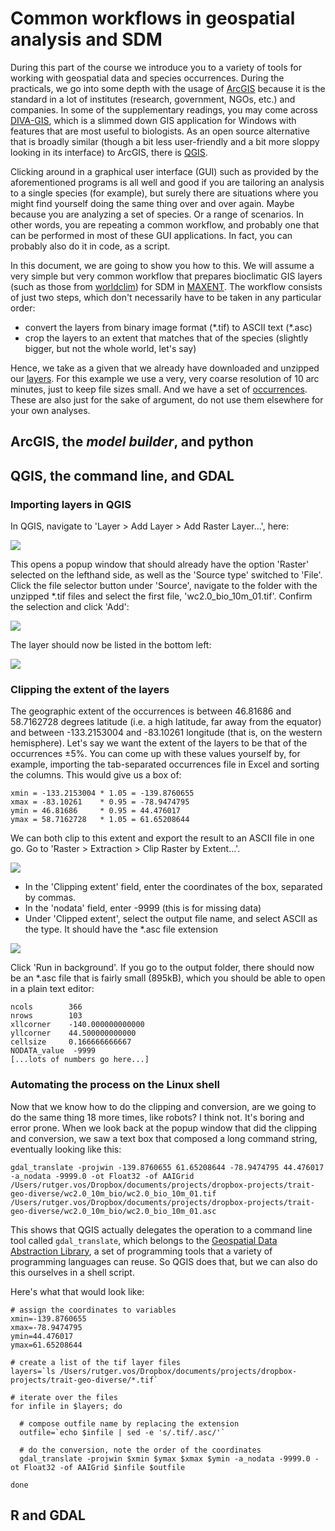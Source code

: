 Common workflows in geospatial analysis and SDM
===============================================

During this part of the course we introduce you to a variety of tools for working with geospatial
data and species occurrences. During the practicals, we go into some depth with the usage of 
[ArcGIS](https://www.arcgis.com/index.html) because it is the standard in a lot of institutes 
(research, government, NGOs, etc.) and companies. In some of the supplementary readings, you
may come across [DIVA-GIS](http://www.diva-gis.org/), which is a slimmed down GIS application
for Windows with features that are most useful to biologists. As an open source alternative that
is broadly similar (though a bit less user-friendly and a bit more sloppy looking in its interface)
to ArcGIS, there is [QGIS](https://www.qgis.org).

Clicking around in a graphical user interface (GUI) such as provided by the aforementioned programs
is all well and good if you are tailoring an analysis to a single species (for example), but
surely there are situations where you might find yourself doing the same thing over and over 
again. Maybe because you are analyzing a set of species. Or a range of scenarios. In other words,
you are repeating a common workflow, and probably one that can be performed in most of these
GUI applications. In fact, you can probably also do it in code, as a script.

In this document, we are going to show you how to this. We will assume a very simple but very
common workflow that prepares bioclimatic GIS layers (such as those from
[worldclim](http://www.worldclim.org/bioclim)) for SDM in
[MAXENT](https://biodiversityinformatics.amnh.org/open_source/maxent/). The workflow consists of
just two steps, which don't necessarily have to be taken in any particular order:

- convert the layers from binary image format (\*.tif) to ASCII text (\*.asc)
- crop the layers to an extent that matches that of the species (slightly bigger, but not the
  whole world, let's say)
  
Hence, we take as a given that we already have downloaded and unzipped our  [layers](http://biogeo.ucdavis.edu/data/worldclim/v2.0/tif/base/wc2.0_10m_bio.zip). For this example
we use a very, very coarse resolution of 10 arc minutes, just to keep file sizes small. And we have
a set of [occurrences](occurrences.tsv). These are also just for the sake of argument, do not use
them elsewhere for your own analyses.

ArcGIS, the _model builder_, and python
---------------------------------------


QGIS, the command line, and GDAL
--------------------------------

### Importing layers in QGIS

In QGIS, navigate to 'Layer > Add Layer > Add Raster Layer...', here:

![](qgis-import.png)

This opens a popup window that should already have the option 'Raster' selected on the lefthand side, 
as well as the 'Source type' switched to 'File'. Click the file selector button under 'Source', 
navigate to the folder with the unzipped \*.tif files and select the first file, 'wc2.0_bio_10m_01.tif'. 
Confirm the selection and click 'Add':

![](qgis-source.png)

The layer should now be listed in the bottom left:

![](qgis-layers.png)

### Clipping the extent of the layers

The geographic extent of the occurrences is between 46.81686 and 58.7162728 degrees latitude (i.e.
a high latitude, far away from the equator) and between -133.2153004 and -83.10261 longitude (that is,
on the western hemisphere). Let's say we want the extent of the layers to be that of the occurrences 
±5%. You can come up with these values yourself by, for example, importing the tab-separated 
occurrences file in Excel and sorting the columns. This would give us a box of:

```
xmin = -133.2153004 * 1.05 = -139.8760655
xmax = -83.10261    * 0.95 = -78.9474795
ymin = 46.81686     * 0.95 = 44.476017
ymax = 58.7162728   * 1.05 = 61.65208644
```

We can both clip to this extent and export the result to an ASCII file in one go. Go to
'Raster > Extraction > Clip Raster by Extent...'. 

![](qgis-clip-menu.png)

- In the 'Clipping extent' field, enter the coordinates of the box, separated by commas. 
- In the 'nodata' field, enter -9999 (this is for missing data)
- Under 'Clipped extent', select the output file name, and select ASCII as the type. It should have
  the \*.asc file extension
  
![](qgis-clip-popup.png)
  
Click 'Run in background'. If you go to the output folder, there should now be an \*.asc file that
is fairly small (895kB), which you should be able to open in a plain text editor:

```
ncols        366
nrows        103
xllcorner    -140.000000000000
yllcorner    44.500000000000
cellsize     0.166666666667
NODATA_value  -9999
[...lots of numbers go here...]
```

### Automating the process on the Linux shell

Now that we know how to do the clipping and conversion, are we going to do the same thing 18 more times, like robots? I 
think not. It's boring and error prone. When we look back at the popup window that did the 
clipping and conversion, we saw a text box that composed a long command string, eventually looking like this:

```
gdal_translate -projwin -139.8760655 61.65208644 -78.9474795 44.476017 -a_nodata -9999.0 -ot Float32 -of AAIGrid
/Users/rutger.vos/Dropbox/documents/projects/dropbox-projects/trait-geo-diverse/wc2.0_10m_bio/wc2.0_bio_10m_01.tif
/Users/rutger.vos/Dropbox/documents/projects/dropbox-projects/trait-geo-diverse/wc2.0_10m_bio/wc2.0_bio_10m_01.asc
```

This shows that QGIS actually delegates the operation to a command line tool called `gdal_translate`, which belongs
to the [Geospatial Data Abstraction Library](https://www.gdal.org/), a set of programming tools that a variety
of programming languages can reuse. So QGIS does that, but we can also do this ourselves in a shell script.

Here's what that would look like:

```shell
# assign the coordinates to variables
xmin=-139.8760655
xmax=-78.9474795
ymin=44.476017
ymax=61.65208644

# create a list of the tif layer files
layers=`ls /Users/rutger.vos/Dropbox/documents/projects/dropbox-projects/trait-geo-diverse/*.tif`

# iterate over the files
for infile in $layers; do

  # compose outfile name by replacing the extension
  outfile=`echo $infile | sed -e 's/.tif/.asc/'`
  
  # do the conversion, note the order of the coordinates
  gdal_translate -projwin $xmin $ymax $xmax $ymin -a_nodata -9999.0 -ot Float32 -of AAIGrid $infile $outfile

done
```

R and GDAL
----------
